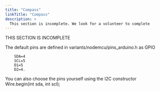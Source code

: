 ```yaml
---
title: "Compass"
linkTitle: "Compass"
description: >
  This section is incomplete. We look for a volunteer to complete
---
```


THIS SECTION IS INCOMPLETE

The default pins are defined in variants/nodemcu/pins_arduino.h as GPIO

```
    SDA=4
    SCL=5
    D1=5
    D2=4.
```

You can also choose the pins yourself using the I2C constructor
Wire.begin(int sda, int scl);
